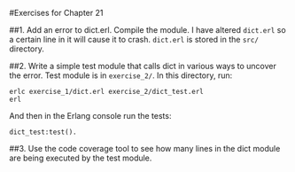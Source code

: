 #Exercises for Chapter 21

##1. Add an error to dict.erl. Compile the module.
I have altered `dict.erl` so a certain line in it will cause it to crash. `dict.erl` is stored in the `src/` directory.

##2. Write a simple test module that calls dict in various ways to uncover the error.
Test module is in `exercise_2/`. In this directory, run:

    erlc exercise_1/dict.erl exercise_2/dict_test.erl
    erl

And then in the Erlang console run the tests:

    dict_test:test().


##3. Use the code coverage tool to see how many lines in the dict module are being executed by the test module.

